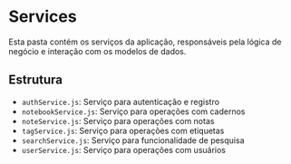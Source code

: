 # Services

Esta pasta contém os serviços da aplicação, responsáveis pela lógica de negócio e interação com os modelos de dados.

## Estrutura

- `authService.js`: Serviço para autenticação e registro
- `notebookService.js`: Serviço para operações com cadernos
- `noteService.js`: Serviço para operações com notas
- `tagService.js`: Serviço para operações com etiquetas
- `searchService.js`: Serviço para funcionalidade de pesquisa
- `userService.js`: Serviço para operações com usuários
